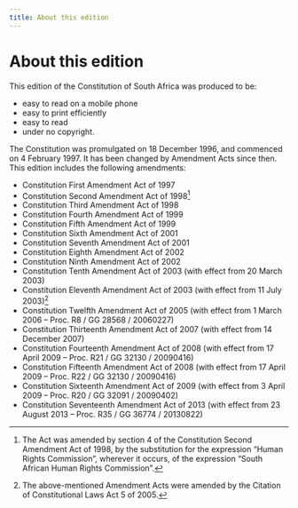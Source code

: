 ```yaml
---
title: About this edition
---
```


# About this edition

This edition of the Constitution of South Africa was produced to be:

*	easy to read on a mobile phone
*	easy to print efficiently
*	easy to read
*	under no copyright.

The Constitution was promulgated on 18 December 1996, and commenced on 4 February 1997. It has been changed by Amendment Acts since then. This edition includes the following amendments:

*	Constitution First Amendment Act of 1997
*	Constitution Second Amendment Act of 1998[^1]
*	Constitution Third Amendment Act of 1998
*	Constitution Fourth Amendment Act of 1999
*	Constitution Fifth Amendment Act of 1999
*	Constitution Sixth Amendment Act of 2001
*	Constitution Seventh Amendment Act of 2001
*	Constitution Eighth Amendment Act of 2002
*	Constitution Ninth Amendment Act of 2002
*	Constitution Tenth Amendment Act of 2003 (with effect from 20 March 2003)
*	Constitution Eleventh Amendment Act of 2003 (with effect from 11 July 2003)[^2]
*	Constitution Twelfth Amendment Act of 2005 (with effect from 1 March 2006 – Proc. R8 / GG 28568 / 20060227)
*	Constitution Thirteenth Amendment Act of 2007 (with effect from 14 December 2007)
*	Constitution Fourteenth Amendment Act of 2008 (with effect from 17 April 2009 – Proc. R21 / GG 32130 / 20090416)
*	Constitution Fifteenth Amendment Act of 2008 (with effect from 17 April 2009 – Proc. R22 / GG 32130 / 20090416)
*	Constitution Sixteenth Amendment Act of 2009 (with effect from 3 April 2009 – Proc. R20 / GG 32091 / 20090402)
*	Constitution Seventeenth Amendment Act of 2013 (with effect from 23 August 2013 – Proc. R35 / GG 36774 / 20130822)

[^1]: The Act was amended by section 4 of the Constitution Second Amendment Act of 1998, by the substitution for the expression “Human Rights Commission”, wherever it occurs, of the expression “South African Human Rights Commission”.

[^2]: The above-mentioned Amendment Acts were amended by the Citation of Constitutional Laws Act 5 of 2005.
